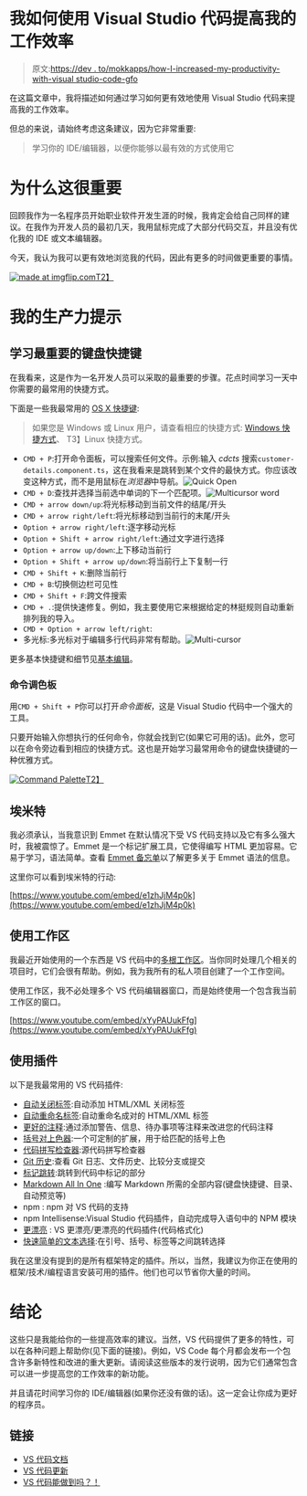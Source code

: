 # 我如何使用 Visual Studio 代码提高我的工作效率

> 原文:[https://dev . to/mokkapps/how-I-increased-my-productivity-with-visual studio-code-gfo](https://dev.to/mokkapps/how-i-increased-my-productivity-with-visual-studio-code-gfo)

在这篇文章中，我将描述如何通过学习如何更有效地使用 Visual Studio 代码来提高我的工作效率。

但总的来说，请始终考虑这条建议，因为它非常重要:

> 学习你的 IDE/编辑器，以便你能够以最有效的方式使用它

# [](#why-is-this-important)为什么这很重要

回顾我作为一名程序员开始职业软件开发生涯的时候，我肯定会给自己同样的建议。在我作为开发人员的最初几天，我用鼠标完成了大部分代码交互，并且没有优化我的 IDE 或文本编辑器。

今天，我认为我可以更有效地浏览我的代码，因此有更多的时间做更重要的事情。

[![](../Images/acb5c60f4a74d47d7a1b093aa464d7d8.png "made at imgflip.com")T2】](https://imgflip.com/i/2beoio)

# [](#my-productivity-tips)我的生产力提示

## [](#learn-the-most-important-keyboard-shortcuts)学习最重要的键盘快捷键

在我看来，这是作为一名开发人员可以采取的最重要的步骤。花点时间学习一天中你需要的最常用的快捷方式。

下面是一些我最常用的 [OS X 快捷键](https://code.visualstudio.com/shortcuts/keyboard-shortcuts-macos.pdf):

> 如果您是 Windows 或 Linux 用户，请查看相应的快捷方式: [Windows 快捷方式](https://go.microsoft.com/fwlink/?linkid=832145)、
> T3】Linux 快捷方式。

*   `CMD + P`:打开命令面板，可以搜索任何文件。示例:输入 *cdcts* 搜索`customer-details.component.ts`，这在我看来是跳转到某个文件的最快方式。你应该改变这种方式，而不是用鼠标在*浏览器*中导航。![Quick Open](../Images/d979190ec8f8afab672340a689188922.png)
*   `CMD + D`:查找并选择当前选中单词的下一个匹配项。![Multicursor word](../Images/8d62bfb2d35e15d140fe08a1f91e9960.png)
*   `CMD + arrow down/up`:将光标移动到当前文件的结尾/开头
*   `CMD + arrow right/left`:将光标移动到当前行的末尾/开头
*   `Option + arrow right/left`:逐字移动光标
*   `Option + Shift + arrow right/left`:通过文字进行选择
*   `Option + arrow up/down`:上下移动当前行
*   `Option + Shift + arrow up/down`:将当前行上下复制一行
*   `CMD + Shift + K`:删除当前行
*   `CMD + B`:切换侧边栏可见性
*   `CMD + Shift + F`:跨文件搜索
*   `CMD + .`:提供快速修复。例如，我主要使用它来根据给定的林挺规则自动重新排列我的导入。
*   `CMD + Option + arrow left/right`:
*   多光标:多光标对于编辑多行代码非常有帮助。![Multi-cursor](../Images/0633b1ccc20d6b9fac9f6f6fab96059a.png)

更多基本快捷键和细节见[基本编辑](https://code.visualstudio.com/docs/editor/codebasics)。

### [](#command-palette)命令调色板

用`CMD + Shift + P`你可以打开*命令面板*，这是 Visual Studio 代码中一个强大的工具。

只要开始输入你想执行的任何命令，你就会找到它(如果它可用的话)。此外，您可以在命令旁边看到相应的快捷方式。这也是开始学习最常用命令的键盘快捷键的一种优雅方式。

[![Command Palette](../Images/eef455f9df95274020e3cb9b999a8e95.png)T2】](https://res.cloudinary.com/practicaldev/image/fetch/s--cT-bDdnT--/c_limit%2Cf_auto%2Cfl_progressive%2Cq_66%2Cw_880/https://code.visualstudio.com/assets/docs/getstarted/tips-and-tricks/OpenCommandPalatte.gif)

## [](#emmet)埃米特

我必须承认，当我意识到 Emmet 在默认情况下受 VS 代码支持以及它有多么强大时，我被震惊了。Emmet 是一个标记扩展工具，它使得编写 HTML 更加容易。它易于学习，语法简单。查看 [Emmet 备忘单](https://docs.emmet.io/cheat-sheet/)以了解更多关于 Emmet 语法的信息。

这里你可以看到埃米特的行动:

[https://www.youtube.com/embed/e1zhJjM4p0k](https://www.youtube.com/embed/e1zhJjM4p0k)

## [](#use-workspaces)使用工作区

我最近开始使用的一个东西是 VS 代码中的[多根工作区](https://code.visualstudio.com/docs/editor/multi-root-workspaces)。当你同时处理几个相关的项目时，它们会很有帮助。例如，我为我所有的私人项目创建了一个工作空间。

使用工作区，我不必处理多个 VS 代码编辑器窗口，而是始终使用一个包含我当前工作区的窗口。

[https://www.youtube.com/embed/xYyPAUukFfg](https://www.youtube.com/embed/xYyPAUukFfg)

## [](#use-plugins)使用插件

以下是我最常用的 VS 代码插件:

*   [自动关闭标签](https://github.com/formulahendry/vscode-auto-close-tag):自动添加 HTML/XML 关闭标签
*   [自动重命名标签](https://github.com/formulahendry/vscode-auto-rename-tag):自动重命名成对的 HTML/XML 标签
*   [更好的注释](https://github.com/aaron-bond/better-comments):通过添加警告、信息、待办事项等注释来改进您的代码注释
*   [括号对上色器](https://github.com/CoenraadS/BracketPair):一个可定制的扩展，用于给匹配的括号上色
*   [代码拼写检查器](https://github.com/Jason-Rev/vscode-spell-checker):源代码拼写检查器
*   [Git 历史](https://github.com/DonJayamanne/gitHistoryVSCode):查看 Git 日志、文件历史、比较分支或提交
*   [标记跳转](https://github.com/spywhere/vscode-mark-jump):跳转到代码中标记的部分
*   [Markdown All In One](https://github.com/neilsustc/vscode-markdown) :编写 Markdown 所需的全部内容(键盘快捷键、目录、自动预览等)
*   npm : npm 对 VS 代码的支持
*   npm Intellisense:Visual Studio 代码插件，自动完成导入语句中的 NPM 模块
*   [更漂亮](https://github.com/prettier/prettier-vscode) : VS 更漂亮/更漂亮的代码插件(代码格式化)
*   [快速简单的文本选择](https://github.com/dbankier/vscode-quick-select):在引号、括号、标签等之间跳转选择

我在这里没有提到的是所有框架特定的插件。所以，当然，我建议为你正在使用的框架/技术/编程语言安装可用的插件。他们也可以节省你大量的时间。

# [](#conclusion)结论

这些只是我能给你的一些提高效率的建议。当然，VS 代码提供了更多的特性，可以在各种问题上帮助你(见下面的链接)。例如，VS Code 每个月都会发布一个包含许多新特性和改进的重大更新。请阅读这些版本的发行说明，因为它们通常包含可以进一步提高您的工作效率的新功能。

并且请花时间学习你的 IDE/编辑器(如果你还没有做的话)。这一定会让你成为更好的程序员。

## [](#links)链接

*   [VS 代码文档](https://code.visualstudio.com/docs/)
*   [VS 代码更新](https://code.visualstudio.com/updates/)
*   [VS 代码能做到吗？！](https://vscodecandothat.com/)
